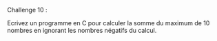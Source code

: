 Challenge 10 :

Ecrivez un programme en C pour calculer la somme du maximum de 10 nombres en ignorant les nombres négatifs du calcul.